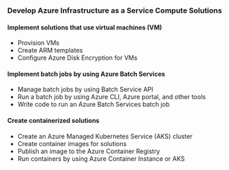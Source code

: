 ### Develop Azure Infrastructure as a Service Compute Solutions

#### Implement solutions that use virtual machines (VM)

- Provision VMs
- Create ARM templates
- Configure Azure Disk Encryption for VMs

#### Implement batch jobs by using Azure Batch Services

- Manage batch jobs by using Batch Service API
- Run a batch job by using Azure CLI, Azure portal, and other tools
- Write code to run an Azure Batch Services batch job

#### Create containerized solutions

- Create an Azure Managed Kubernetes Service (AKS) cluster
- Create container images for solutions
- Publish an image to the Azure Container Registry
- Run containers by using Azure Container Instance or AKS
